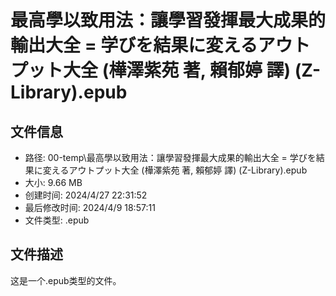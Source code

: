 ﻿# 最高學以致用法：讓學習發揮最大成果的輸出大全 = 学びを結果に変えるアウトプット大全 (樺澤紫苑 著, 賴郁婷 譯) (Z-Library).epub

## 文件信息
- 路径: 00-temp\最高學以致用法：讓學習發揮最大成果的輸出大全 = 学びを結果に変えるアウトプット大全 (樺澤紫苑 著, 賴郁婷 譯) (Z-Library).epub
- 大小: 9.66 MB
- 创建时间: 2024/4/27 22:31:52
- 最后修改时间: 2024/4/9 18:57:11
- 文件类型: .epub

## 文件描述
这是一个.epub类型的文件。

